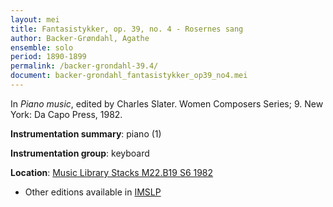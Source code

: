 ```yaml
---
layout: mei
title: Fantasistykker, op. 39, no. 4 - Rosernes sang
author: Backer-Grøndahl, Agathe
ensemble: solo
period: 1890-1899
permalink: /backer-grondahl-39.4/
document: backer-grondahl_fantasistykker_op39_no4.mei
---
```


In *Piano music*, edited by Charles Slater. Women Composers Series; 9. New York: Da Capo Press, 1982.

**Instrumentation summary**: piano (1)

**Instrumentation group**: keyboard

**Location**: <a href="https://tufts-primo.hosted.exlibrisgroup.com/permalink/f/14dinuo/01TUN_ALMA2185674780003851" target="_blank">Music Library Stacks M22.B19 S6 1982</a>
- Other editions available in <a href="https://imslp.org/wiki/10_Fantasistykker%2C_Op.39_(Backer-Gr%C3%B8ndahl%2C_Agathe)" target="_blank">IMSLP</a>
